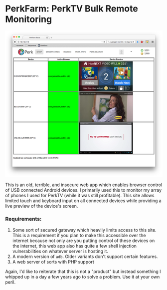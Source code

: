 # PerkFarm: PerkTV Bulk Remote Monitoring

![Screenshot](Screenshot.png)

This is an old, terrible, and insecure web app which enables browser control of USB connected Android devices. I primarily used this to monitor my array of phones I used for PerkTV (while it was still profitable). This site allows limited touch and keyboard input on all connected devices while providing a live preview of the device's screen. 

### Requirements:
1. Some sort of secured gateway which heavily limits access to this site. This is a requirement if you plan to make this accessible over the internet because not only are you putting control of these devices on the internet, this web app also has quite a few shell injection vulnerabilities on whatever server is hosting it.
2. A modern version of `adb`. Older variants don't support certain features.
3. A web server of sorts with PHP support


Again, I'd like to reiterate that this is not a "product" but instead something I whipped up in a day a few years ago to solve a problem. Use it at your own peril.  